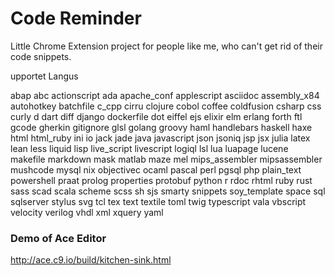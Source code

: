 Code Reminder
=============

Little Chrome Extension project for people like me, who can't get rid of their code snippets.

upportet Langus

abap
abc
actionscript
ada
apache_conf
applescript
asciidoc
assembly_x84
autohotkey
batchfile
c_cpp
cirru
clojure
cobol
coffee
coldfusion
csharp
css
curly
d
dart
diff
django
dockerfile
dot
eiffel
ejs
elixir
elm
erlang
forth
ftl
gcode
gherkin
gitignore
glsl
golang
groovy
haml
handlebars
haskell
haxe
html
html_ruby
ini
io
jack
jade
java
javascript
json
jsoniq
jsp
jsx
julia
latex
lean
less
liquid
lisp
live_script
livescript
logiql
lsl
lua
luapage
lucene
makefile
markdown
mask
matlab
maze
mel
mips_assembler
mipsassembler
mushcode
mysql
nix
objectivec
ocaml
pascal
perl
pgsql
php
plain_text
powershell
praat
prolog
properties
protobuf
python
r
rdoc
rhtml
ruby
rust
sass
scad
scala
scheme
scss
sh
sjs
smarty
snippets
soy_template
space
sql
sqlserver
stylus
svg
tcl
tex
text
textile
toml
twig
typescript
vala
vbscript
velocity
verilog
vhdl
xml
xquery
yaml

### Demo of Ace Editor
http://ace.c9.io/build/kitchen-sink.html
